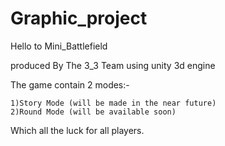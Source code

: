 # Graphic_project
Hello to Mini_Battlefield

produced By The 3_3 Team using unity 3d engine

The game contain 2 modes:-
	
	1)Story Mode (will be made in the near future)
	2)Round Mode (will be available soon)

Which all the luck for all players.
